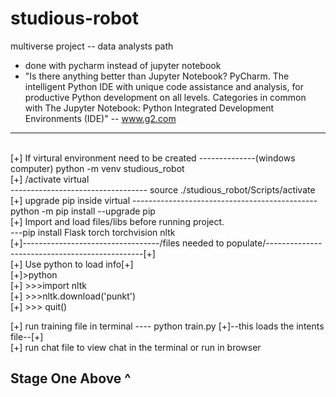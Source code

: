 # studious-robot
multiverse project -- data analysts path 
- done with pycharm instead of jupyter notebook
- "Is there anything better than Jupyter Notebook?
PyCharm. The intelligent Python IDE with unique code assistance and analysis, for productive Python development on all levels. Categories in common with The Jupyter Notebook: Python Integrated Development Environments (IDE)" -- www.g2.com
<hr/>
<br>
[+] If virtural environment need to be created --------------(windows computer) python -m venv studious_robot<br>
[+] /activate virtual <br> ---------------------------------- source ./studious_robot/Scripts/activate<br>
[+] upgrade pip inside virtual ----------------------------------------------python -m pip install --upgrade pip<br>
[+] Import and load files/libs before running project. <br>---pip install Flask torch torchvision nltk<br>
[+]----------------------------------/files needed to populate/-----------------------------------------------[+]<br>
[+] Use python to load info[+]<br>
[+]>python<br>
[+] >>>import nltk <br>
[+] >>>nltk.download('punkt') <br>
[+] >>> quit() <br>

[+] run training file in terminal  ---- python train.py [+]--this loads the intents file--[+] <br>
[+] run chat file to view chat in the terminal or run in browser <br>
## Stage One Above ^
